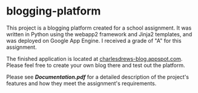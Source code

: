 blogging-platform
=================

This project is a blogging platform created for a school assignment. It was written in Python using the webapp2 framework and Jinja2 templates, and was deployed on Google App Engine. I received a grade of "A" for this assignment.

The finished application is located at [charlesdrews-blog.appspot.com](http://charlesdrews-blog.appspot.com/). Please feel free to create your own blog there and test out the platform.

Please see ***Documentation.pdf*** for a detailed description of the project's features and how they meet the assignment's requirements.
